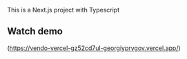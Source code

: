This is a Next.js project with Typescript

## Watch demo

(https://vendo-vercel-gz52cd7ul-georgiyprygov.vercel.app/)


